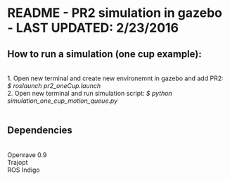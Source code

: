 # README - PR2 simulation in gazebo - LAST UPDATED: 2/23/2016

## How to run a simulation (one cup example): 
<br>
	1. Open new terminal and create new environemnt in gazebo and add PR2: <i> $ roslaunch pr2_oneCup.launch </i><br>
	2. Open new terminal and run simulation script: <i> $ python simulation_one_cup_motion_queue.py </i><br>

<br>

## Dependencies
<br>
Openrave 0.9 <br>
Trajopt <br>
ROS Indigo <br>